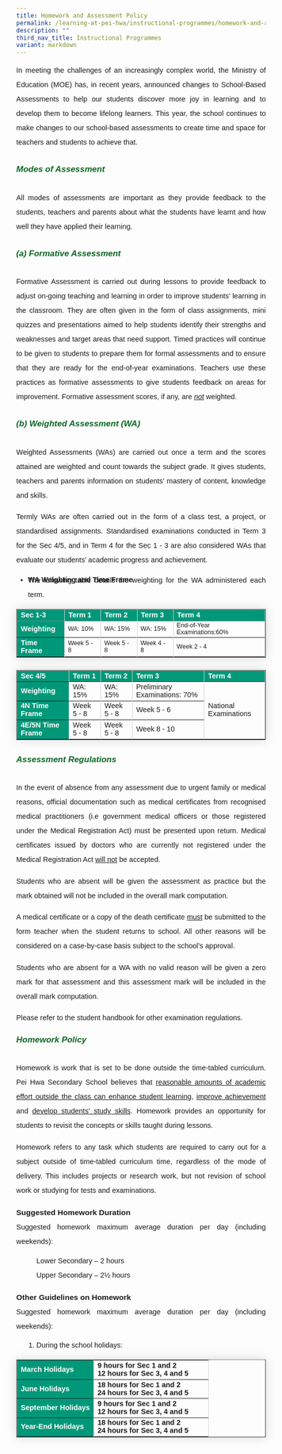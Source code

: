 ```yaml
---
title: Homework and Assessment Policy
permalink: /learning-at-pei-hwa/instructional-programmes/homework-and-assessment-policy/
description: ""
third_nav_title: Instructional Programmes
variant: markdown
---
```

<p style="font-size:14.5px; line-height:2;margin-top:0; font-family:sans-serif;text-align:justify;">In meeting the challenges of an increasingly complex world, the Ministry of Education (MOE) has, in recent years, announced changes to School-Based Assessments to help our students discover more joy in learning and to develop them to become lifelong learners. This
year, the school continues to make changes to our school-based assessments to create time and space for teachers and students to achieve that.</p>

<h6 style="color:#0B6623;font-family:sans-serif;font-weight:bold;margin-top:30px;"><strong style="font-family:sans-serif;font-size:17px;">Modes of Assessment</strong></h6>

<p style="font-size:14.5px; line-height:2;margin-top:0; font-family:sans-serif;text-align:justify;">All modes of assessments are important as they provide feedback to the students, teachers and parents about what the students have learnt and how well they have applied their learning.</p>

<h6 style="color:#0B6623;font-family:sans-serif;font-weight:bold;margin-top:30px;"><strong style="font-family:sans-serif;font-size:17px;">(a) Formative Assessment</strong></h6>

<p style="font-size:14.5px; line-height:2;margin-top:0; font-family:sans-serif;text-align:justify;">Formative Assessment is carried out during lessons to provide feedback to adjust on-going teaching and learning in order to improve students’ learning in the classroom. They are often given in the form of class assignments, mini quizzes and presentations aimed to help students identify their strengths and weaknesses and target areas that need support. Timed practices will continue to be given to students to prepare them for formal assessments and to ensure that they are ready for the end-of-year examinations. Teachers use these practices as formative assessments to give students feedback on areas for improvement. Formative assessment scores, if any, are <i><u>not</u></i> weighted.</p>

<h6 style="color:#0B6623;font-family:sans-serif;font-weight:bold;margin-top:30px;"><strong style="font-family:sans-serif;font-size:17px;">(b) Weighted Assessment (WA)</strong></h6>

<p style="font-size:14.5px; line-height:2;margin-top:0; font-family:sans-serif;text-align:justify;">Weighted Assessments (WAs) are carried out once a term and the scores attained are weighted and count towards the subject grade. It gives students, teachers and parents information on students’ mastery of content, knowledge and skills.</p>

<p style="font-size:14.5px; line-height:2;margin-top:0; font-family:sans-serif;text-align:justify;">Termly WAs are often carried out in the form of a class test, a project, or standardised assignments. Standardised examinations conducted in Term 3 for the Sec 4/5, and in Term 4 for the Sec 1 - 3 are also considered WAs that evaluate our students’ academic progress and achievement.</p>


<ul style="margin-top:10px">
	<strong><li style="font-size:14.5px; line-height:1.5; font-family:sans-serif;"> WA Weighting and Time Frame</li></strong>
		<p style="font-size:14.5px; line-height:2;margin-top:-25px; font-family:sans-serif;text-align:justify;">The following table details the weighting for the WA administered each term.</p>
</ul>

<table border="1" style="border-collapse: collapse;margin: 0px 0;font-size: 0.9em;font-family: sans-serif;min-width: 400px; box-shadow: 0 0 20px rgba(0, 0, 0, 0.15);">

<thead style="background-color: #009879; font-weight: bold; font-size: 14.5px;">

<tr style="border: 1px solid grey;">
				<td style="text-align:left;color:white;font-family:sans-serif;border-right: 1px solid lightgrey;">Sec 1-3</td>
	<td style="text-align:left;color:white;font-family:sans-serif;border-right: 1px solid lightgrey;">Term 1</td>
	<td style="text-align:left;color:white;font-family:sans-serif;border-right: 1px solid lightgrey;">Term 2</td>
 <td style="text-align:left;color:white;font-family:sans-serif;border-right: 1px solid lightgrey;">Term 3</td>
	<td style="text-align:left;color:white;font-family:sans-serif;border-right: 1px solid lightgrey;">Term 4</td>
	</tr>
</thead>	

<tbody>

<tr>
		<td style="background-color: #009879; font-weight: bold; font-size: 14.5px;color:white;border-right: 1px solid lightgrey;">Weighting</td>
	<td style="font-family:sans-serif;border-right: 1px solid lightgrey;">WA: 10%</td>
	<td style="font-family:sans-serif;border-right: 1px solid lightgrey;">WA: 15%</td>
	<td style="font-family:sans-serif;border-right: 1px solid lightgrey;">WA: 15%</td>
		<td style="font-family:sans-serif;border-right: 1px solid lightgrey;">End-of-Year Examinations:60%</td>
</tr>
			
<tr>
	<td style="background-color: #009879; font-weight: bold; font-size: 14.5px;color:white;border-right: 1px solid lightgrey;">Time Frame</td>
	<td style="font-family:sans-serif;border-right: 1px solid lightgrey;">Week 5 - 8</td>
	<td style="font-family:sans-serif;border-right: 1px solid lightgrey;">Week 5 - 8</td>
	<td style="font-family:sans-serif;border-right: 1px solid lightgrey;">Week 4 - 8</td>
	<td style="font-family:sans-serif;border-right: 1px solid lightgrey;">Week 2 - 4</td>
</tr>
						
</tbody>
</table>

<table style="border-collapse: collapse;margin: 25px 0;font-size:14.5px;font-family: sans-serif;box-shadow: 0 0 20px rgba(0, 0, 0, 0.15);" border="1">
<thead style="background-color: #009879; font-weight: bold; font-size: 14.5px;">
<tr>
				<td style="text-align:left;color:white;font-family:sans-serif;border-right: 1px solid lightgrey;">Sec 4/5</td>
	<td style="text-align:left;color:white;font-family:sans-serif;border-right: 1px solid lightgrey;">Term 1</td>
	<td style="text-align:left;color:white;font-family:sans-serif;border-right: 1px solid lightgrey;">Term 2</td>
	<td style="text-align:left;color:white;font-family:sans-serif;border-right: 1px solid lightgrey;">Term 3</td>
	<td style="text-align:left;color:white;font-family:sans-serif;border-right: 1px solid lightgrey;">Term 4</td>
			</tr>
</thead>
	
<tbody style="">
	<tr>
		<td style="background-color: #009879; font-weight: bold; font-size: 14.5px;color:white;border-right: 1px solid lightgrey;">Weighting</td>
	<td style="font-family:sans-serif;border-right: 1px solid lightgrey;">WA: 15%</td>
	<td style="font-family:sans-serif;border-right: 1px solid lightgrey;">WA: 15%</td>
	<td style="font-family:sans-serif;border-right: 1px solid lightgrey;">Preliminary
Examinations: 70%</td>
		<td rowspan="3" style="font-family:sans-serif; vertical-align:middle;border-right: 1px solid lightgrey;">National
Examinations</td>
</tr>
			
<tr>
	<td style="background-color: #009879; font-weight: bold; font-size: 14.5px;color:white;border-right: 1px solid lightgrey;">4N Time Frame</td>
	<td style="font-family:sans-serif;border-right: 1px solid lightgrey;">Week 5 - 8</td>
	<td style="font-family:sans-serif;border-right: 1px solid lightgrey;">Week 5 - 8</td>
	<td style="font-family:sans-serif;border-right: 1px solid lightgrey;">Week 5 - 6</td>

</tr>

<tr>
	<td style="background-color: #009879; font-weight: bold; font-size: 14.5px;color:white;border-right: 1px solid lightgrey;">4E/5N Time Frame</td>
	<td style="font-family:sans-serif;border-right: 1px solid lightgrey;">Week 5 - 8</td>
	<td style="font-family:sans-serif;border-right: 1px solid lightgrey;">Week 5 - 8</td>
	<td style="font-family:sans-serif;border-right: 1px solid lightgrey;">Week 8 - 10</td>
</tr>
						
</tbody>
</table>

<h6 style="color:#0B6623;font-family:sans-serif;font-weight:bold;margin-top:30px;"><strong style="font-family:sans-serif;font-size:17px;">Assessment Regulations</strong></h6>

<p style="font-size:14.5px; line-height:2;margin-top:0; font-family:sans-serif;text-align:justify;">In the event of absence from any assessment due to urgent family or medical reasons, official documentation such as medical certificates from recognised medical practitioners (i.e government medical officers or those registered under the Medical Registration Act) must be presented upon return. Medical certificates issued by doctors who are currently not registered under the Medical Registration Act <u>will not</u> be accepted.</p>

<p style="font-size:14.5px; line-height:2;margin-top:0; font-family:sans-serif;text-align:justify;">Students who are absent will be given the assessment as practice but the mark obtained will not be included in the overall mark computation.</p>

<p style="font-size:14.5px; line-height:2;margin-top:0; font-family:sans-serif;text-align:justify;">A medical certificate or a copy of the death certificate <u>must</u> be submitted to the form teacher when the student returns to school. All other reasons will be considered on a case-by-case basis subject to the school’s approval.</p>

<p style="font-size:14.5px; line-height:2;margin-top:0; font-family:sans-serif;text-align:justify;">Students who are absent for a WA with no valid reason will be given a zero mark for that assessment and this assessment mark will be included in the overall mark computation.</p>

<p style="font-size:14.5px; line-height:2;margin-top:0; font-family:sans-serif;text-align:justify;">Please refer to the student handbook for other examination regulations.</p>

<h6 style="color:#0B6623;;font-family:sans-serif;font-weight:bold;"><strong style="font-family:sans-serif;font-size:17px;color:#0B6623;">Homework Policy</strong></h6>

<p style="font-size:14.5px; line-height:2;font-family:sans-serif;margin-top:0px;text-align:justify;">Homework is work that is set to be done outside the time-tabled curriculum. Pei Hwa Secondary School believes that <u style="font-family:sans-serif;">reasonable amounts of academic effort outside the class can enhance student learning</u>, <u style="font-family:sans-serif;">improve achievement</u> and <u style="font-family:sans-serif;">develop students' study skills</u>. Homework provides an opportunity for students to revisit the concepts or skills taught during
lessons.</p>

<p style="font-size:14.5px; line-height:2;font-family:sans-serif;margin-top:0px;text-align:justify;">Homework refers to any task which students are required to carry out for a subject outside of time-tabled curriculum time, regardless of the mode of delivery. This includes projects or research work, but not revision of school work or studying for tests and examinations.</p>


<p style="line-height:2;margin-top:5px;margin-bottom:0;font-family:sans-serif;font-size:15.5px;"><strong style="font-family:sans-serif;">Suggested Homework Duration</strong></p>

<p style="font-size:14.5px; line-height:2;margin-top:0px;font-family:sans-serif;text-align:justify;">Suggested homework maximum average duration per day (including weekends):</p>

<ol style="margin-top:-5px; list-style:none;">
<li aria-level="1" style="font-size:14.5px; line-height:2;margin-left:17px;font-family:sans-serif;">Lower Secondary – 2 hours</li>
	<li aria-level="1" style="font-size:14.5px; line-height:2;margin-left:17px;font-family:sans-serif;">Upper Secondary – 2½ hours</li>
</ol>

<p style="line-height:2;margin-top:5px;margin-bottom:0;font-family:sans-serif;font-size:15.5px;"><strong style="font-family:sans-serif;">Other Guidelines on Homework</strong></p>

<p style="font-size:14.5px; line-height:2;margin-top:0px;font-family:sans-serif;text-align:justify;">Suggested homework maximum average duration per day (including weekends):</p>

<ol style="margin-top:-5px;">
<li aria-level="1" style="font-size:14.5px; line-height:2;margin-left:17px;font-family:sans-serif;">During the school holidays:</li>
</ol>

<table border="1" style="border-collapse: collapse;margin: 0px 0;font-size: 0.9em;font-family: sans-serif;min-width: 400px; box-shadow: 0 0 20px rgba(0, 0, 0, 0.15);">
	
<tbody>
<tr>
		<td style="background-color: #009879; font-weight: bold; font-size: 14.5px;color:white;border-right: 1px solid lightgrey;"><strong style="font-family:sans-serif;color:white;">March Holidays</strong></td>
<td style="font-weight: bold; font-size: 14.5px;border-right: 1px solid lightgrey;">9 hours for Sec 1 and 2<br>
12 hours for Sec 3, 4 and 5</td>
</tr>
	
<tr>
		<td style="background-color: #009879; font-weight: bold; font-size: 14.5px;color:white;border-right: 1px solid lightgrey;width:40%;"><strong style="font-family:sans-serif;color:white;">June Holidays</strong></td>
<td style="font-weight: bold; font-size: 14.5px;border-right: 1px solid lightgrey;">18 hours for Sec 1 and 2<br>24 hours for Sec 3, 4 and 5</td>
</tr>

<tr>
		<td style="background-color: #009879; font-weight: bold; font-size: 14.5px;color:white;border-right: 1px solid lightgrey;"><strong style="font-family:sans-serif;color:white;">September Holidays</strong></td>
<td style="font-weight: bold; font-size: 14.5px;border-right: 1px solid lightgrey;">9 hours for Sec 1 and 2<br>12 hours for Sec 3, 4 and 5</td>
</tr>

<tr>
		<td style="background-color: #009879; font-weight: bold; font-size: 14.5px;color:white;border-right: 1px solid lightgrey;"><strong style="font-family:sans-serif;color:white;">Year-End Holidays</strong></td>
<td style="font-weight: bold; font-size: 14.5px;border-right: 1px solid lightgrey;">18 hours for Sec 1 and 2<br>24 hours for Sec 3, 4 and 5</td>
</tr>
	

</tbody>
</table>